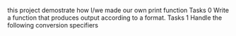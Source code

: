 this project demostrate how I/we made our own print function
Tasks 0
Write a function that produces output according to a format.
Tasks 1
Handle the following conversion specifiers
